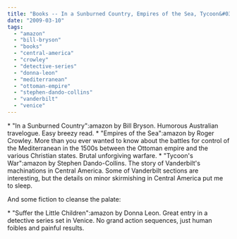 ```yaml
---
title: "Books -- In a Sunburned Country, Empires of the Sea, Tycoon&#039;s War, Suffer the Little Children"
date: "2009-03-10"
tags: 
  - "amazon"
  - "bill-bryson"
  - "books"
  - "central-america"
  - "crowley"
  - "detective-series"
  - "donna-leon"
  - "mediterranean"
  - "ottoman-empire"
  - "stephen-dando-collins"
  - "vanderbilt"
  - "venice"
---
```


\* "In a Sunburned Country":amazon by Bill Bryson. Humorous Australian travelogue. Easy breezy read. \* "Empires of the Sea":amazon by Roger Crowley. More than you ever wanted to know about the battles for control of the Mediterranean in the 1500s between the Ottoman empire and the various Christian states. Brutal unforgiving warfare. \* "Tycoon's War":amazon by Stephen Dando-Collins. The story of Vanderbilt's machinations in Central America. Some of Vanderbilt sections are interesting, but the details on minor skirmishing in Central America put me to sleep.

And some fiction to cleanse the palate:

\* "Suffer the Little Children":amazon by Donna Leon. Great entry in a detective series set in Venice. No grand action sequences, just human foibles and painful results.
